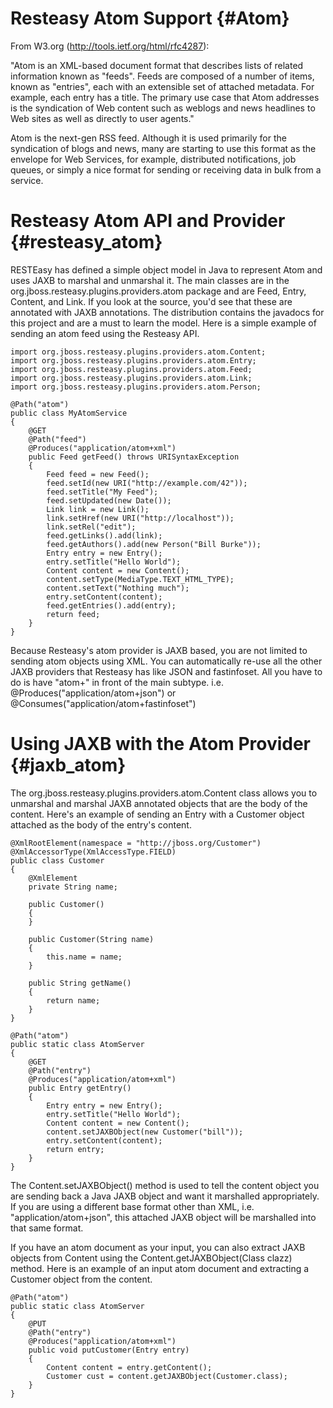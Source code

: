 Resteasy Atom Support {#Atom}
=====================

From W3.org (http://tools.ietf.org/html/rfc4287):

"Atom is an XML-based document format that describes lists of related
information known as "feeds". Feeds are composed of a number of items,
known as "entries", each with an extensible set of attached metadata.
For example, each entry has a title. The primary use case that Atom
addresses is the syndication of Web content such as weblogs and news
headlines to Web sites as well as directly to user agents."

Atom is the next-gen RSS feed. Although it is used primarily for the
syndication of blogs and news, many are starting to use this format as
the envelope for Web Services, for example, distributed notifications,
job queues, or simply a nice format for sending or receiving data in
bulk from a service.

Resteasy Atom API and Provider {#resteasy_atom}
==============================

RESTEasy has defined a simple object model in Java to represent Atom and
uses JAXB to marshal and unmarshal it. The main classes are in the
org.jboss.resteasy.plugins.providers.atom package and are Feed, Entry,
Content, and Link. If you look at the source, you'd see that these are
annotated with JAXB annotations. The distribution contains the javadocs
for this project and are a must to learn the model. Here is a simple
example of sending an atom feed using the Resteasy API.

    import org.jboss.resteasy.plugins.providers.atom.Content;
    import org.jboss.resteasy.plugins.providers.atom.Entry;
    import org.jboss.resteasy.plugins.providers.atom.Feed;
    import org.jboss.resteasy.plugins.providers.atom.Link;
    import org.jboss.resteasy.plugins.providers.atom.Person;

    @Path("atom")
    public class MyAtomService
    {
        @GET
        @Path("feed")
        @Produces("application/atom+xml")
        public Feed getFeed() throws URISyntaxException
        {
            Feed feed = new Feed();
            feed.setId(new URI("http://example.com/42"));
            feed.setTitle("My Feed");
            feed.setUpdated(new Date());
            Link link = new Link();
            link.setHref(new URI("http://localhost"));
            link.setRel("edit");
            feed.getLinks().add(link);
            feed.getAuthors().add(new Person("Bill Burke"));
            Entry entry = new Entry();
            entry.setTitle("Hello World");
            Content content = new Content();
            content.setType(MediaType.TEXT_HTML_TYPE);
            content.setText("Nothing much");
            entry.setContent(content);
            feed.getEntries().add(entry);
            return feed;
        }
    }

Because Resteasy's atom provider is JAXB based, you are not limited to
sending atom objects using XML. You can automatically re-use all the
other JAXB providers that Resteasy has like JSON and fastinfoset. All
you have to do is have "atom+" in front of the main subtype. i.e.
@Produces("application/atom+json") or
@Consumes("application/atom+fastinfoset")

Using JAXB with the Atom Provider {#jaxb_atom}
=================================

The org.jboss.resteasy.plugins.providers.atom.Content class allows you
to unmarshal and marshal JAXB annotated objects that are the body of the
content. Here's an example of sending an Entry with a Customer object
attached as the body of the entry's content.

    @XmlRootElement(namespace = "http://jboss.org/Customer")
    @XmlAccessorType(XmlAccessType.FIELD)
    public class Customer
    {
        @XmlElement
        private String name;

        public Customer()
        {
        }

        public Customer(String name)
        {
            this.name = name;
        }

        public String getName()
        {
            return name;
        }
    }

    @Path("atom")
    public static class AtomServer
    {
        @GET
        @Path("entry")
        @Produces("application/atom+xml")
        public Entry getEntry()
        {
            Entry entry = new Entry();
            entry.setTitle("Hello World");
            Content content = new Content();
            content.setJAXBObject(new Customer("bill"));
            entry.setContent(content);
            return entry;
        }
    }

The Content.setJAXBObject() method is used to tell the content object
you are sending back a Java JAXB object and want it marshalled
appropriately. If you are using a different base format other than XML,
i.e. "application/atom+json", this attached JAXB object will be
marshalled into that same format.

If you have an atom document as your input, you can also extract JAXB
objects from Content using the Content.getJAXBObject(Class clazz)
method. Here is an example of an input atom document and extracting a
Customer object from the content.

    @Path("atom")
    public static class AtomServer
    {
        @PUT
        @Path("entry")
        @Produces("application/atom+xml")
        public void putCustomer(Entry entry)
        {
            Content content = entry.getContent();
            Customer cust = content.getJAXBObject(Customer.class);
        }
    }
